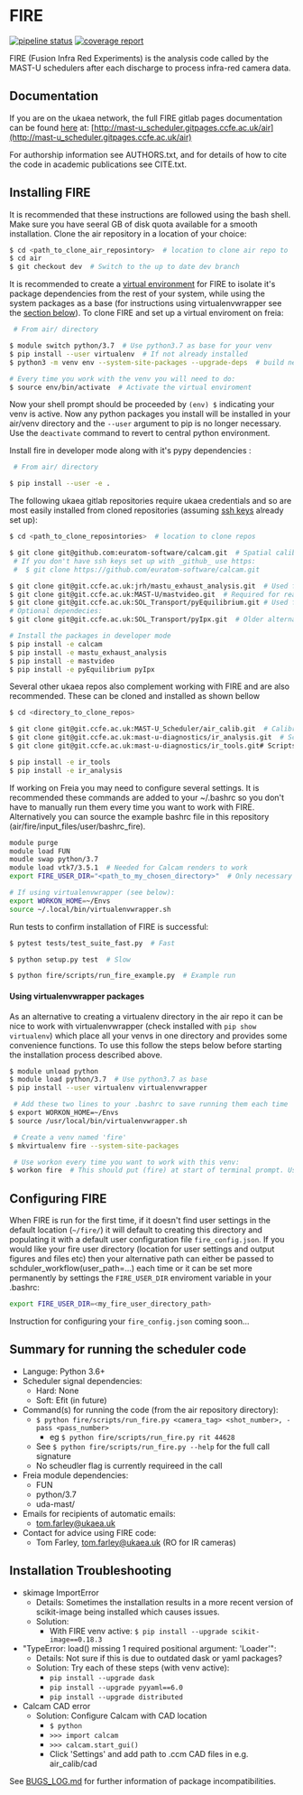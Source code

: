 FIRE 
====
[![pipeline status](https://git.ccfe.ac.uk/MAST-U_Scheduler/air/badges/ci/pipeline.svg)](https://git.ccfe.ac.uk/MAST-U_Scheduler/air/commits/ci)
[![coverage report](https://git.ccfe.ac.uk/MAST-U_Scheduler/air/badges/ci/coverage.svg)](https://git.ccfe.ac.uk/MAST-U_Scheduler/air/commits/ci)

FIRE (Fusion Infra Red Experiments) is the analysis code called by the MAST-U schedulers after each discharge to process infra-red camera data.

Documentation
--------------
If you are on the ukaea network, the full FIRE gitlab pages documentation can be found
[here](http://mast-u_scheduler.gitpages.ccfe.ac.uk/air) at:
[http://mast-u_scheduler.gitpages.ccfe.ac.uk/air](http://mast-u_scheduler.gitpages.ccfe.ac.uk/air)

For authorship information see AUTHORS.txt, and for details of how to cite the code in academic publications see CITE.txt.

Installing FIRE
---------------

It is recommended that these instructions are followed using the bash shell. Make sure you have seeral GB of disk quota available for a smooth installation. Clone the air repository in a location of your choice:
```bash
$ cd <path_to_clone_air_reposintory>  # location to clone air repo to
$ cd air
$ git checkout dev  # Switch to the up to date dev branch
```
It is recommended to create a [virtual environment](https://realpython.com/python-virtual-environments-a-primer/#using-virtual-environments) for FIRE to isolate it's
package dependencies from the rest of your system, while using the system
packages as a base (for instructions using virtualenvwrapper see the [section below](#installing-venv-packages)). To clone FIRE and set up a virtual enviroment on freia:
```bash
 # From air/ directory

$ module switch python/3.7  # Use python3.7 as base for your venv
$ pip install --user virtualenv  # If not already installed
$ python3 -m venv env --system-site-packages --upgrade-deps  # build new venv from central python installation

# Every time you work with the venv you will need to do:
$ source env/bin/activate  # Activate the virtual enviroment
```
Now your shell prompt should be proceeded by `(env) $` indicating your venv is active. Now any python packages you install will be installed in your air/venv directory and the `--user` argument to pip is no longer necessary. Use the `deactivate` command to revert to central python environment.

Install fire in developer mode along with it's pypy dependencies :
```bash
 # From air/ directory

$ pip install --user -e .
```
The following ukaea gitlab repositories require ukaea credentials and so are most easily installed from cloned repositories (assuming [ssh keys](https://docs.gitlab.com/ee/ssh/#generate-an-ssh-key-pair) already set up):
```bash
$ cd <path_to_clone_reposintories>  # location to clone repos

$ git clone git@github.com:euratom-software/calcam.git  # Spatial calibration classes.
 # If you don't have ssh keys set up with _github_ use https:
 #  $ git clone https://github.com/euratom-software/calcam.git

$ git clone git@git.ccfe.ac.uk:jrh/mastu_exhaust_analysis.git  # Used for efit equilibria amongst other things
$ git clone git@git.ccfe.ac.uk:MAST-U/mastvideo.git  # Required for reading local IPX files
$ git clone git@git.ccfe.ac.uk:SOL_Transport/pyEquilibrium.git # Used for efit equilibria
# Optional dependecies:
$ git clone git@git.ccfe.ac.uk:SOL_Transport/pyIpx.git  # Older alternative to mastvideo library

# Install the packages in developer mode
$ pip install -e calcam
$ pip install -e mastu_exhaust_analysis
$ pip install -e mastvideo
$ pip install -e pyEquilibrium pyIpx
```

Several other ukaea repos also complement working with FIRE and are also recommended. These can be cloned and installed as shown bellow
```bash
$ cd <directory_to_clone_repos>

$ git clone git@git.ccfe.ac.uk:MAST-U_Scheduler/air_calib.git  # Calibration data
$ git clone git@git.ccfe.ac.uk:mast-u-diagnostics/ir_analysis.git  # Scripts for performing analysis runs with FIRE, provenance capture etc.
$ git clone git@git.ccfe.ac.uk:mast-u-diagnostics/ir_tools.git# Scripts for working with IR data, producing calcam calibration images etc

$ pip install -e ir_tools
$ pip install -e ir_analysis
```
If working on Freia you may need to configure several settings. It is recommended these commands are added to your ~/.bashrc so you don't have to manually run them every time you want to work with FIRE. Alternatively you can source the example bashrc file in this repository (air/fire/input_files/user/bashrc_fire).
```bash
module purge
module load FUN
moudle swap python/3.7
module load vtk7/3.5.1  # Needed for Calcam renders to work
export FIRE_USER_DIR="<path_to_my_chosen_directory>"  # Only necessary if you don't want to use the default "~/fire" directory

# If using virtualenvwrapper (see below):
export WORKON_HOME=~/Envs
source ~/.local/bin/virtualenvwrapper.sh

```

Run tests to confirm installation of FIRE is successful:
```bash
$ pytest tests/test_suite_fast.py  # Fast

$ python setup.py test  # Slow

$ python fire/scripts/run_fire_example.py  # Example run
```

#### Using virtualenvwrapper packages
As an alternative to creating a virtualenv directory in the air repo it can be nice to work with virtualenvwrapper (check installed with `pip show virtualenv`) which place all your venvs in one directory and provides some convenience functions. To use this follow the steps below before starting the installation process described above.
```bash
$ module unload python
$ module load python/3.7  # Use python3.7 as base
$ pip install --user virtualenv virtualenvwrapper

 # Add these two lines to your .bashrc to save running them each time
$ export WORKON_HOME=~/Envs
$ source /usr/local/bin/virtualenvwrapper.sh

 # Create a venv named 'fire'
$ mkvirtualenv fire --system-site-packages

 # Use workon every time you want to work with this venv:
$ workon fire  # This should put (fire) at start of terminal prompt. Use deactivate to revert to central python enviroment
```

## Configuring FIRE
When FIRE is run for the first time, if it doesn't find user settings in the default location (`~/fire/`) it will default to creating this directory and populating it with a default user configuration file `fire_config.json`.
If you would like your fire user directory (location for user settings and output figures and files etc) then your alternative path can either be passed to schduler_workflow(user_path=...) each time or it can be set more permanently by settings the `FIRE_USER_DIR` enviroment variable in your .bashrc:
```bash
export FIRE_USER_DIR=<my_fire_user_directory_path>
```

Instruction for configuring your `fire_config.json` coming soon...

Summary for running the scheduler code
--------------------------------------

* Languge: Python 3.6+
* Scheduler signal dependencies:
    - Hard: None
    - Soft: Efit (in future)
* Command(s) for running the code (from the air repository directory):
    - `$ python fire/scripts/run_fire.py <camera_tag> <shot_number>, -pass <pass_number>`
        - eg `$ python fire/scripts/run_fire.py rit 44628`
    - See `$ python fire/scripts/run_fire.py --help` for the full call signature
    - No scheudler flag is currently requireed in the call
* Freia module dependencies:
    - FUN
    - python/3.7
    - uda-mast/
* Emails for recipients of automatic emails:
    - tom.farley@ukaea.uk
* Contact for advice using FIRE code:
    - Tom Farley, tom.farley@ukaea.uk (RO for IR cameras)

Installation Troubleshooting
----------------------------
- skimage ImportError
    - Details: Sometimes the installation results in a more recent version of scikit-image being installed which causes issues.
    - Solution:
        - With FIRE venv active:
        `$ pip install --upgrade scikit-image==0.18.3`
- "TypeError: load() missing 1 required positional argument: 'Loader'":
    - Details: Not sure if this is due to outdated dask or yaml packages?
    - Solution: Try each of these steps (with venv active):
        - `pip install --upgrade dask`
        - `pip install --upgrade pyyaml==6.0`
        - `pip install --upgrade distributed`
- Calcam CAD error
    - Solution: Configure Calcam with CAD location
        - `$ python`
        - `>>> import calcam`
        - `>>> calcam.start_gui()`
        - Click 'Settings' and add path to .ccm CAD files in e.g. air_calib/cad

See [BUGS_LOG.md](BUGS_LOG.md) for further information of package incompatibilities.
